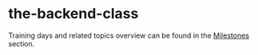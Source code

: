 # the-backend-class

Training days and related topics overview can be found in the [Milestones](https://github.com/christian-draeger/the-backend-class/milestones?direction=asc&sort=due_date&state=open) section.
